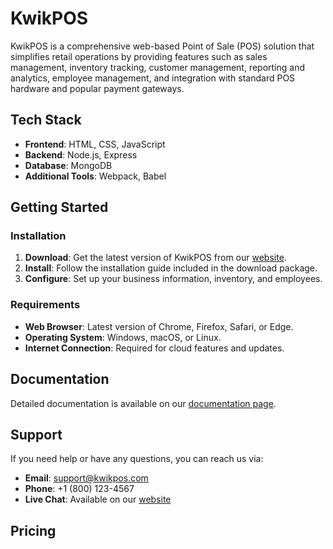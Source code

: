 # KwikPOS

KwikPOS is a comprehensive web-based Point of Sale (POS) solution that simplifies retail operations by providing features such as sales management, inventory tracking, customer management, reporting and analytics, employee management, and integration with standard POS hardware and popular payment gateways.

## Tech Stack

- **Frontend**: HTML, CSS, JavaScript
- **Backend**: Node.js, Express
- **Database**: MongoDB
- **Additional Tools**: Webpack, Babel

## Getting Started

### Installation

1. **Download**: Get the latest version of KwikPOS from our [website](https://www.kwikpos.com/download).
2. **Install**: Follow the installation guide included in the download package.
3. **Configure**: Set up your business information, inventory, and employees.

### Requirements

- **Web Browser**: Latest version of Chrome, Firefox, Safari, or Edge.
- **Operating System**: Windows, macOS, or Linux.
- **Internet Connection**: Required for cloud features and updates.

## Documentation

Detailed documentation is available on our [documentation page](https://www.kwikpos.com/docs).

## Support

If you need help or have any questions, you can reach us via:

- **Email**: support@kwikpos.com
- **Phone**: +1 (800) 123-4567
- **Live Chat**: Available on our [website](https://www.kwikpos.com)

## Pricing
